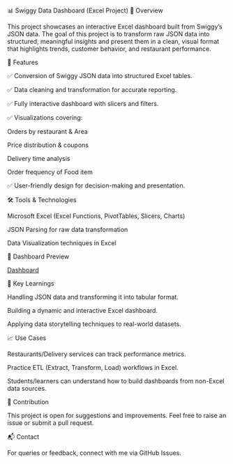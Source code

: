 📊 Swiggy Data Dashboard (Excel Project)
📝 Overview

This project showcases an interactive Excel dashboard built from Swiggy’s JSON data. The goal of this project is to transform raw JSON data into structured, meaningful insights and present them in a clean, visual format that highlights trends, customer behavior, and restaurant performance.

🚀 Features

✅ Conversion of Swiggy JSON data into structured Excel tables.

✅ Data cleaning and transformation for accurate reporting.

✅ Fully interactive dashboard with slicers and filters.

✅ Visualizations covering:

Orders by restaurant & Area

Price distribution & coupons

Delivery time analysis

Order frequency of Food item

✅ User-friendly design for decision-making and presentation.

🛠️ Tools & Technologies

Microsoft Excel (Excel Functions, PivotTables, Slicers, Charts)

JSON Parsing for raw data transformation

Data Visualization techniques in Excel

📸 Dashboard Preview

[Dashboard](https://github.com/user-attachments/assets/50dca9e3-7fc6-41e4-85d2-10898544ae51)

🔑 Key Learnings

Handling JSON data and transforming it into tabular format.

Building a dynamic and interactive Excel dashboard.

Applying data storytelling techniques to real-world datasets.

📈 Use Cases

Restaurants/Delivery services can track performance metrics.

Practice ETL (Extract, Transform, Load) workflows in Excel.

Students/learners can understand how to build dashboards from non-Excel data sources.

🤝 Contribution

This project is open for suggestions and improvements. Feel free to raise an issue or submit a pull request.

📬 Contact

For queries or feedback, connect with me via GitHub Issues.

